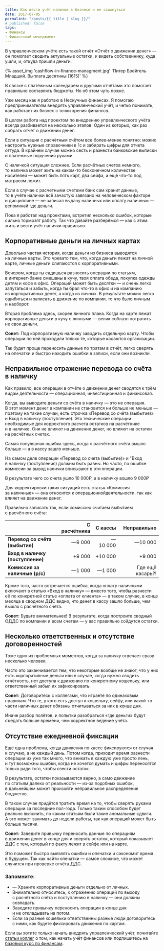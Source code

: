 ```yaml
---
title: Как вести учёт налички в бизнесе и не свихнуться
date: 2017-07-05
permalink: "/posts/{{ title | slug }}/"
# published: false
tags:
- Финансы
- Финансовый менеджмент
---
```

В&nbsp;управленческом учёте есть такой отчёт &laquo;Отчёт о&nbsp;движении денег&raquo;&nbsp;&mdash; он&nbsp;помогает сводить актуальные остатки, и&nbsp;видеть собственнику, куда ушли, и, откуда пришли деньги.
<!-- excerpt -->
{% asset_img 'cashflow-in-finance-managment.jpg' 'Питер Брейгель Младший. Выплата десятины (1615)'  %}

В&nbsp;связке с&nbsp;платёжным календарём и&nbsp;другими отчётами это помогает правильно составлять бюджеты. Но&nbsp;об&nbsp;этом чуть позже.

Уже месяц как я&nbsp;работаю в&nbsp;Нескучных финансах. Я&nbsp;помогаю предпринимателям внедрять управленческий учёт, и&nbsp;четко понимать, как работает их&nbsp;бизнес с&nbsp;точки зрения финансов.

В&nbsp;целом работа над проектом по&nbsp;внедрению управленческого учёта всегда разбивается на&nbsp;несколько этапов. Один из&nbsp;которых, как раз собрать отчёт о&nbsp;движении денег.

Если в&nbsp;ситуации с&nbsp;расчётным счётом все более-менее понятно: можно настроить нужные справочники в&nbsp;1с&nbsp;и&nbsp;забирать цифры для отчета оттуда. В&nbsp;крайнем случае можно сесть и&nbsp;разнести банковские выписки и&nbsp;платежные поручения руками.

С&nbsp;наличкой ситуация сложнее. Если расчётных счетов немного, то&nbsp;наличка может жить на&nbsp;каком-то бесконечном количестве носителей&nbsp;&mdash; может быть пять карт, два сейфа, и&nbsp;ещё что-то под матрасом лежит.

Если в&nbsp;случае с&nbsp;расчетными счетами банк сам хранит данные, то&nbsp;в&nbsp;учёте налички всё зачастую завязано на&nbsp;человеческом факторе и&nbsp;дисциплине&nbsp;&mdash; не&nbsp;записал выдачу наличных или оплату наличным&nbsp;&mdash; вспоминай где деньги.

Пока я&nbsp;работал над проектами, встретил несколько ошибок, которые сильно тормозят работу. Так что давайте разберёмся&nbsp;&mdash; как с&nbsp;этим жить и&nbsp;вести учёт налички правильно.

## Корпоративные деньги на&nbsp;личных картах
Довольно частая история, когда деньги из&nbsp;бизнеса выводятся на&nbsp;личные карты. Это чревато тем, что, когда деньги лежат на&nbsp;личной карте, личные деньги слипаюстся с&nbsp;корпоративными.

Вечером, когда ты&nbsp;садишься разносить операции по&nbsp;статьям, в&nbsp;интернет-банке смешаны в&nbsp;кучу, твоя оплата обеда, покупка одежды детям и&nbsp;кофе в&nbsp;офис. Операций может быть десятки&nbsp;&mdash; и&nbsp;очень легко запутаться и&nbsp;забыть, когда ты&nbsp;брал что-то в&nbsp;офис и&nbsp;на&nbsp;компанию из&nbsp;корпоративных денег, а&nbsp;когда из&nbsp;личных. В&nbsp;результате можно легко ошибиться и&nbsp;записать в&nbsp;движение по&nbsp;компании, то&nbsp;что было личным и&nbsp;наоборот.

Вторая проблема здесь, скорее личного плана. Когда на&nbsp;карте лежат корпоративные деньги в&nbsp;кучу с&nbsp;личными&nbsp;&mdash; велик соблазн потратить не&nbsp;свои деньги.

**Совет:**
Под корпоративную наличку заводить отдельную карту. Чтобы операции по&nbsp;ней проходили только&nbsp;те, которые касаются организации.

Так будет проще переносить данные по&nbsp;тратам в&nbsp;отчёт, легко сверять на&nbsp;опечатки и&nbsp;быстро находить ошибки в&nbsp;записи, если они возникли.

## Неправильное отражение перевода со&nbsp;счёта в&nbsp;наличку
Как правило, все операции в&nbsp;отчёте о&nbsp;движении денег сводятся к&nbsp;трём видам деятельности&nbsp;&mdash; операционная, инвестиционная и&nbsp;финансовая.

Когда, вы&nbsp;выводите деньги со&nbsp;счёта в&nbsp;наличку&nbsp;&mdash; это не&nbsp;операция. В&nbsp;этот момент денег в&nbsp;компании не&nbsp;становится ни&nbsp;больше не&nbsp;меньше&nbsp;&mdash; поэтому на&nbsp;такие случаи, есть строчка &laquo;Перевод со&nbsp;счёта (выбытие)&raquo; и&nbsp;Вход в&nbsp;наличку (поступление). Это технические операции необходимые для корректного расчета остатков на&nbsp;расчётнике и&nbsp;в&nbsp;наличке. Они не&nbsp;влияют на&nbsp;движение денег, но&nbsp;влияют на&nbsp;остатки на&nbsp;расчётных счетах.

Самая популярная ошибка здесь, когда с&nbsp;расчётного счёта вышло больше&nbsp;&mdash; а&nbsp;в&nbsp;кассу зашло меньше.

На&nbsp;самом деле операции &laquo;Перевод со&nbsp;счета (выбытие)&raquo; и&nbsp;&quot;Вход в&nbsp;наличку (поступления) должны быть равны. Но&nbsp;часто, по&nbsp;ошибке комиссии за&nbsp;вывод налички вписывают в&nbsp;эти операции.

В&nbsp;результате чего со&nbsp;счета ушло 10 000₽, а&nbsp;в&nbsp;наличку вошло 9 000₽

Для корректировки таких ситуаций есть статья &laquo;Комиссия за&nbsp;наличные&raquo;&nbsp;&mdash; она относится к&nbsp;операционнойдеятельности. так как влияет на&nbsp;движение денег.

Правильно записать так, если комиссию считаем выбытием с&nbsp;расчётного счёта:

|| **С расчётника** | **С кассы** | **Неправильно** | 
|------|-----------:|-----------:|-----------:|
| **Перевод со счёта (выбытие)** |—9 000|—10 000|—10 000|
| **Вход в наличку (поступление)** |+9 000|+10 000|+9 000|
| **Комиссия за наличные (р/с)** |—1 000| —1 000|Где ещё касарь?!|

Кроме того, часто встречается ошибка, когда оплату наличными включают в&nbsp;статью &laquo;Вход в&nbsp;наличку&raquo;&nbsp;&mdash; вместо того, чтобы разнести её&nbsp;по&nbsp;конкретной статье &laquo;оплата от&nbsp;клиента&raquo;&nbsp;&mdash; в&nbsp;таком случае, в&nbsp;конце месяца в&nbsp;сводном ДДС видно, что денег в&nbsp;кассу зашло больше, чем вышло с&nbsp;расчётного счёта.

**Совет:** Будьте внимательнее! В&nbsp;результате, когда построите сводный ОДДС по&nbsp;компании и&nbsp;всем счетам&nbsp;&mdash; у&nbsp;вас правильно сойдутся остатки.

## Несколько ответственных и отсутствие договоренностей
Тоже один из&nbsp;проблемных моментов, когда за&nbsp;наличку отвечает сразу несколько человек.

Часто это заканчивается тем, что некоторые вообще не&nbsp;знают, что у&nbsp;них есть корпоративные деньги или в&nbsp;случае, когда нужно сводить отчётность, нет доступа к&nbsp;движению по&nbsp;конкретному кошельку, или ответственный забыл их&nbsp;зафиксировать.

**Совет:**
Договоритесь с&nbsp;коллегами, что играете по&nbsp;одинаковым правилам. Что&nbsp;те, у&nbsp;кого есть доступ к&nbsp;кошельку, сейфу, или какой-то части наличных денег обязаны отчитываться за&nbsp;них в&nbsp;конце дня.

Иначе разбор полётов, и&nbsp;попытки разобраться &laquo;где деньги&raquo; будут съедать больше времени, чем корректное ведение учёта.

##  Отсутствие ежедневной фиксации
Ещё одна проблема, когда движения по&nbsp;кассе фиксируются от&nbsp;случая к&nbsp;случаю, а&nbsp;не&nbsp;каждый день. Потом когда, приходит время разнести операции их&nbsp;уже так много, что вникать в&nbsp;каждую уже просто лень, и&nbsp;тут возможны ошибки, когда не&nbsp;хочется думать и&nbsp;цифры переносятся только ради того, чтобы свести остаток.

В&nbsp;результате, остатки показываются верно, а&nbsp;само движение по&nbsp;статьям далеко от&nbsp;реальности&nbsp;&mdash; из-за подобных ошибок, в&nbsp;дальнейшем может произойти неправильное распределение бюджетов.

В&nbsp;таком случае придётся тратить время на&nbsp;то, чтобы сверять руками операции за&nbsp;последние пол-года. Только таким способом будет реально выяснить, по&nbsp;каким статьям были такие аномальные сдвиги. А&nbsp;это может занимать до&nbsp;недели работы, так как операций может быть больше тысячи.

**Совет:**
Заведите привычку переносить данные по&nbsp;операциям в&nbsp;движении денег в&nbsp;конце дня и&nbsp;сверять остаток, который показывает ДДС с&nbsp;тем, который по&nbsp;факту лежит в&nbsp;сейфе или на&nbsp;карте.

Это поможет быстро выявлять ошибки и&nbsp;опечатки и&nbsp;сэкономит время в&nbsp;будущем. Так как найти опечатки&nbsp;&mdash; самое сложное, что может случится при проверке отчёта ДДС.

### Запомните:
+ &mdash; Храните корпоративные деньги отдельно от&nbsp;личных.
+ Внимательно относитесь, к&nbsp;отражению операций по&nbsp;выходу с&nbsp;расчётного счёта и&nbsp;поступлению в&nbsp;наличку&nbsp;&mdash; они должны совпадать.
+ Заведите привычку переносить операции в&nbsp;конце дня и&nbsp;не&nbsp;откладывать на&nbsp;потом.
+ Если за&nbsp;разные кошельки ответственны разные люди договоритесь с&nbsp;ними, как будете фиксировать движения по&nbsp;картам.

Если вы&nbsp;хотите только начать внедрять управленческий учёт, почитайте [статьи коллег](https://noboring-finance.ru/gazeta) о&nbsp;том, как начать учёт финансов или подпишитесь&nbsp;на [базовый курс по&nbsp;финансам](https://noboring-finance.ru/upravlenka-download/).